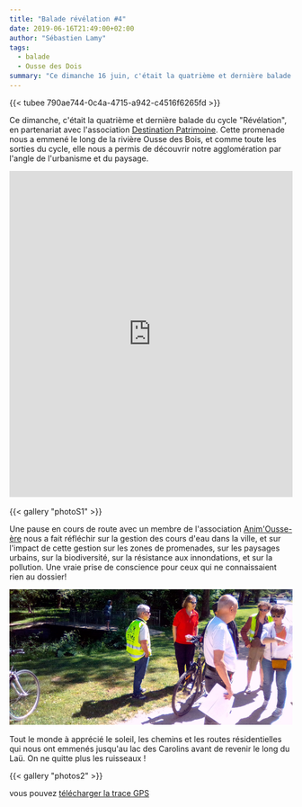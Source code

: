 ```yaml
---
title: "Balade révélation #4"
date: 2019-06-16T21:49:00+02:00
author: "Sébastien Lamy"
tags:
  - balade
  - Ousse des Dois
summary: "Ce dimanche 16 juin, c'était la quatrième et dernière balade du cycle 'Révélation', en partenariat avec l'association Destination Patrimoine. Cette promenade nous a emmené le long de la rivière Ousse des Bois, et comme toute les sorties du cycle, elle nous a permis de découvrir  notre agglomération par l'angle de l'urbanisme et du paysage."
---
```


{{< tubee 790ae744-0c4a-4715-a942-c4516f6265fd >}}

Ce dimanche, c'était la quatrième et dernière balade du cycle "Révélation", en 
partenariat avec l'association [Destination Patrimoine]. Cette promenade nous a 
emmené le long de la rivière Ousse des Bois, et comme toute les sorties
du cycle, elle nous a permis de découvrir  notre agglomération par l'angle 
de l'urbanisme et du paysage.

<iframe width="100%" height="580px" src="https://www.openrunner.com/route/10113494/embed/fr/49776b54646268666a682f794e4855497371787042774549507a7956444b6363792b69725974334467576f3d3a3a139e064ea4adc2fc94c1d4293ea3b841" frameborder="0" allowfullscreen></iframe>	

{{< gallery "photoS1" >}}

Une pause en cours de route avec un membre de l'association [Anim'Ousse-ère] 
nous a fait réfléchir sur la gestion des cours d'eau dans la ville, et sur
l'impact de cette gestion sur les zones de promenades, sur les paysages
urbains, sur la biodiversité, sur la résistance aux innondations, et sur la 
pollution. Une vraie prise de conscience pour ceux qui ne connaissaient rien au
dossier!

![](animousseere.jpg)

Tout le monde à apprécié le soleil, les chemins et les routes résidentielles
qui nous ont emmenés jusqu'au lac des Carolins avant de revenir le long du
Laü. On ne quitte plus les ruisseaux !

{{< gallery "photos2" >}}

vous pouvez [télécharger la trace GPS](balade-revelation-4.gpx)

[Destination Patrimoine]: http://destinationpatrimoine.fr
[Anim'Ousse-ère]: http://animousseere.fr